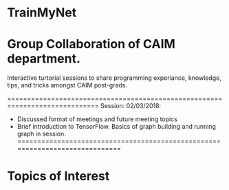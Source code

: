# TrainMyNet
Group Collaboration of CAIM department.
==============================================================================
Interactive turtorial sessions to share programming experiance, knowledge, tips, and 
tricks amongst CAIM post-grads.

=============================================================================
Session: 02/03/2018:
* Discussed format of meetings and future meeting topics
* Brief introduction to TensorFlow. Basics of graph building and running graph in
session.
=============================================================================

Topics of Interest
=============================================================================
